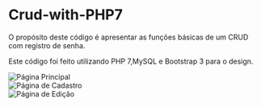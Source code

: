 ﻿# Crud-with-PHP7

O propósito deste código é apresentar as funções básicas de um CRUD com registro de senha.

Este código foi feito utilizando PHP 7,MySQL e Bootstrap 3 para o design.

![Página Principal](https://i.imgur.com/xBK8KOz.png)<br>
![Página de Cadastro](https://i.imgur.com/vT2AGBQ.png)<br>
![Página de Edição](https://i.imgur.com/rBi382w.png)
